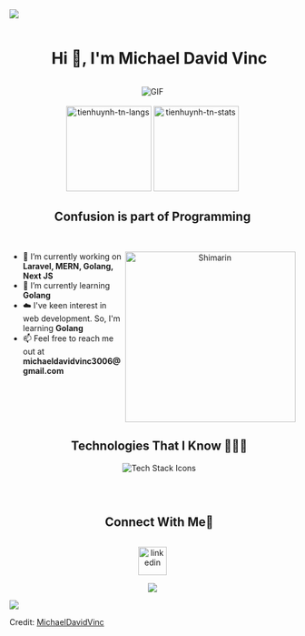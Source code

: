 
<!--horizontal divider(gradiant)-->
<img src="https://user-images.githubusercontent.com/73097560/115834477-dbab4500-a447-11eb-908a-139a6edaec5c.gif">

<div id="user-content-toc">
  <ul align="center">
    <summary><h1 style="display: inline-block">Hi 👋, I'm Michael David Vinc</h1></summary>
  </ul>
</div>


<!--- snake -->
<div align="center">
  <img alt="GIF" src="https://github.com/vimalverma558/vimalverma558/blob/v2/img/dino.gif" />
</div>

<br />
<div align="center">
  <div>
    <img height="150em" src="https://github-readme-stats.vercel.app/api/top-langs/?username=michaeldavidvinc1&layout=compact&show_icon=true&theme=algolia" alt="tienhuynh-tn-langs"/>
    <img height="150em" src="https://github-readme-stats.vercel.app/api/?username=michaeldavidvinc1&layout=compact&show_icon=true&theme=algolia" alt="tienhuynh-tn-stats"/>
  </div>
</div>


<!--h2 without bottom border-->
<div align="center">
  <h2>Confusion is part of Programming</h2>
</div>
<br />
<!--- Stats & Trophy Section -->
<div align="center">
  <img align="right" width="300" alt="Shimarin" src="https://i.imgur.com/aNBi8Jf.png"/>
  <div align="left">
    <!-- Intro Start -->
    <ul>
      <li>🔭 I’m currently working on <b>Laravel, MERN, Golang, Next JS</b></li>
      <li>🌱 I’m currently learning <b>Golang</b></li>
      <li>☁️ I've keen interest in web development. So, I'm learning <b>Golang</b></li>
      <li>📫 Feel free to reach me out at <b>michaeldavidvinc3006@gmail.com</b></li>
    </ul>
  </div>
</div>

<!-- Technologies Section -->
<div id="user-content-toc">
  <ul align="center">
    <summary><h2 style="display: inline-block">Technologies That I Know 👨🏻‍💻</h2></summary>
    <img src="https://skillicons.dev/icons?i=git,postgres,prisma,express,github,js,mongodb,mysql,nextjs,nodejs,postman,react,tailwind,ts,vscode,laravel,php,supabase&perline=8" alt="Tech Stack Icons"/>
  </ul>
</div>
<br />

<!-- Connect with me -->
<!--h2 without bottom border-->
<div id="user-content-toc">
  <ul align="center">
    <summary><h2 style="display: inline-block">Connect With Me🤝</h2></summary>
  </ul>
</div>

<!--icons and links-->
<p align="center">
  <a href="https://www.linkedin.com/in/michael-david-vinc-9b096a210/" target="_blank"><img align="center" src="https://user-images.githubusercontent.com/88904952/234979284-68c11d7f-1acc-4f0c-ac78-044e1037d7b0.png" alt="linkedin" height="50" width="50" /></a>
</p>


<!--profile visit count-->
<div align="center">
  
![](https://komarev.com/ghpvc/?username=michaeldavidvinc1)
  
</div>

<!--horizontal divider(gradiant)-->
<img src="https://user-images.githubusercontent.com/73097560/115834477-dbab4500-a447-11eb-908a-139a6edaec5c.gif">

Credit: [MichaelDavidVinc](https://github.com/michaeldavidvinc1)

